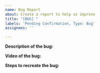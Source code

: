 ```yaml
---
name: Bug Report
about: Create a report to help us improve
title: "[BUG] "
labels: 'Pending Confirmation, Type: Bug'
assignees: ''

---
```


**Description of the bug:**

**Video of the bug:**

**Steps to recreate the bug:**
